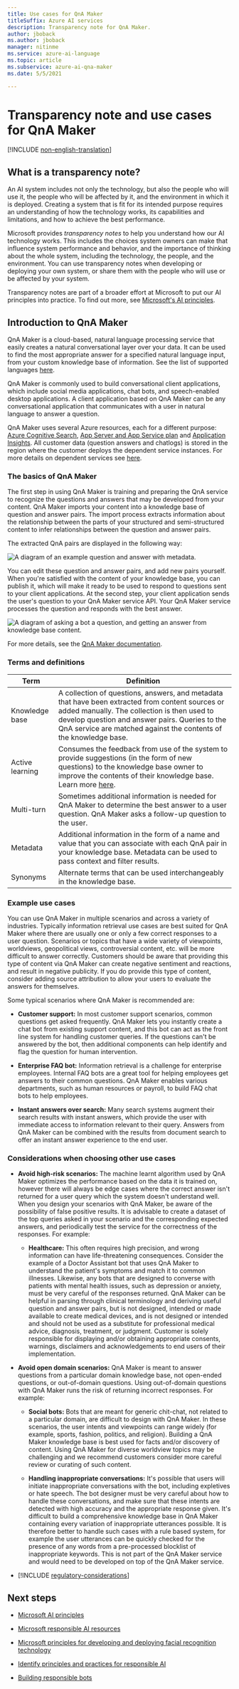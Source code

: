 ```yaml
---
title: Use cases for QnA Maker
titleSuffix: Azure AI services
description: Transparency note for QnA Maker.
author: jboback
ms.author: jboback
manager: nitinme
ms.service: azure-ai-language
ms.topic: article
ms.subservice: azure-ai-qna-maker
ms.date: 5/5/2021

---
```


# Transparency note and use cases for QnA Maker

[!INCLUDE [non-english-translation](../includes/non-english-translation.md)]

## What is a transparency note?

An AI system includes not only the technology, but also the people who will use it, the people who will be affected by it, and the environment in which it is deployed. Creating a system that is fit for its intended purpose requires an understanding of how the technology works, its capabilities and limitations, and how to achieve the best performance.

Microsoft provides *transparency notes* to help you understand how our AI technology works. This includes the choices system owners can make that influence system performance and behavior, and the importance of thinking about the whole system, including the technology, the people, and the environment. You can use transparency notes when developing or deploying your own system, or share them with the people who will use or be affected by your system.

Transparency notes are part of a broader effort at Microsoft to put our AI principles into practice. To find out more, see [Microsoft's AI principles](https://www.microsoft.com/ai/responsible-ai).

## Introduction to QnA Maker

QnA Maker is a cloud-based, natural language processing service that easily creates a natural conversational layer over your data. It can be used to find the most appropriate answer for a specified natural language input, from your custom knowledge base of information. See the list of supported languages [here](/azure/ai-services/qnamaker/overview/language-support?tabs=v1).

QnA Maker is commonly used to build conversational client applications, which include social media applications, chat bots, and speech-enabled desktop applications. A client application based on QnA Maker can be any conversational application that communicates with a user in natural language to answer a question.

QnA Maker uses several Azure resources, each for a different purpose: [Azure Cognitive Search](/azure/ai-services/qnamaker/concepts/azure-resources#cognitive-search-resource), [App Server and App Service plan](/azure/ai-services/qnamaker/concepts/azure-resources#app-service-and-app-service-plan) and [Application Insights](/azure/ai-services/qnamaker/concepts/azure-resources#application-insights). All customer data (question answers and chatlogs) is stored in the region where the customer deploys the dependent service instances. For more details on dependent services see [here](/azure/ai-services/qnamaker/concepts/plan?tabs=v1).

### The basics of QnA Maker

The first step in using QnA Maker is training and preparing the QnA service to recognize the questions and answers that may be developed from your content.  QnA Maker imports your content into a knowledge base of question and answer pairs. The import process extracts information about the relationship between the parts of your structured and semi-structured content to infer relationships between the question and answer pairs.

The extracted QnA pairs are displayed in the following way:

![A diagram of an example question and answer with metadata.](media\qnamaker-qna-table.png)

You can edit these question and answer pairs, and add new pairs yourself. When you're satisfied with the content of your knowledge base, you can publish it, which will make it ready to be used to respond to questions sent to your client applications. At the second step, your client application sends the user's question to your QnA Maker service API. Your QnA Maker service processes the question and responds with the best answer.

![A diagram of asking a bot a question, and getting an answer from knowledge base content.](media\qnamaker-request-response.png)

For more details, see the [QnA Maker documentation](/azure/ai-services/qnamaker/). 

### Terms and definitions

**Term**    |  **Definition**
------ | ------
Knowledge base   | A collection of questions, answers, and metadata that have been extracted from content sources or added manually. The collection is then used to develop question and answer pairs. Queries to the QnA service are matched against the contents of the knowledge base.
Active learning | Consumes the feedback from use of the system to provide suggestions (in the form of new questions) to the knowledge base owner to improve the contents of their knowledge base. Learn more [here](/azure/ai-services/qnamaker/how-to/use-active-learning?tabs=v1).
Multi-turn | Sometimes additional information is needed for QnA Maker to determine the best answer to a user question. QnA Maker asks a follow-up question to the user.
Metadata | Additional information in the form of a name and value that you can associate with each QnA pair in your knowledge base. Metadata can be used to pass context and filter results.
Synonyms  | Alternate terms that can be used interchangeably in the knowledge base.

### Example use cases

You can use QnA Maker in multiple scenarios and across a variety of industries. Typically information retrieval use cases are best suited for QnA Maker where there are usually one or only a few correct responses to a user question. Scenarios or topics that have a wide variety of viewpoints, worldviews, geopolitical views, controversial content, etc. will be more difficult to answer correctly. Customers should be aware that providing this type of content via QnA Maker can create negative sentiment and reactions, and result in negative publicity. If you do provide this type of content, consider adding source attribution to allow your users to evaluate the answers for themselves. 

Some typical scenarios where QnA Maker is recommended are:

- **Customer support:** In most customer support scenarios, common questions get asked frequently. QnA Maker lets you instantly create a chat bot from existing support content, and this bot can act as the front line system for handling customer queries. If the questions can't be answered by the bot, then additional components can help identify and flag the question for human intervention.

- **Enterprise FAQ bot:** Information retrieval is a challenge for enterprise employees. Internal FAQ bots are a great tool for helping employees get answers to their common questions. QnA Maker enables various departments, such as human resources or payroll, to build FAQ chat bots to help employees.

- **Instant answers over search:** Many search systems augment their search results with instant answers, which provide the user with immediate access to information relevant to their query. Answers from QnA Maker can be combined with the results from document search to offer an instant answer experience to the end user.

### Considerations when choosing other use cases

* **Avoid high-risk scenarios:** The machine learnt algorithm used by QnA Maker optimizes the performance based on the data it is trained on, however there will always be edge cases where the correct answer isn't returned for a user query which the system doesn't understand well. When you design your scenarios with QnA Maker, be aware of the possibility of false positive results. It is advisable to create a dataset of the top queries asked in your scenario and the corresponding expected answers, and periodically test the service for the correctness of the responses. For example:

  * **Healthcare:** This often requires high precision, and wrong information can have life-threatening consequences. Consider the example of a Doctor Assistant bot that uses QnA Maker to understand the patient's symptoms and match it to common illnesses.  Likewise, any bots that are designed to converse with patients with mental health issues, such as depression or anxiety, must be very careful of the responses returned. QnA Maker can be helpful in parsing through clinical terminology and deriving useful question and answer pairs, but is not designed, intended or made available to create medical devices, and is not designed or intended and should not be used as a substitute for professional medical advice, diagnosis, treatment, or judgment. Customer is solely responsible for displaying and/or obtaining appropriate consents, warnings, disclaimers and acknowledgements to end users of their implementation.

* **Avoid open domain scenarios:** QnA Maker is meant to answer questions from a particular domain knowledge base, not open-ended questions, or out-of-domain questions. Using out-of-domain questions with QnA Maker runs the risk of returning incorrect responses. For example:

  * **Social bots:** Bots that are meant for generic chit-chat, not related to a particular domain, are difficult to design with QnA Maker. In these scenarios, the user intents and viewpoints can range widely (for example, sports, fashion, politics, and religion). Building a QnA Maker knowledge base is best used for facts and/or discovery of content.  Using QnA Maker for diverse worldview topics may be challenging and we recommend customers consider more careful review or curating of such content.

  * **Handling inappropriate conversations:** It's possible that users will initiate inappropriate conversations with the bot, including expletives or hate speech. The bot designer must be very careful about how to handle these conversations, and make sure that these intents are detected with high accuracy and the appropriate response given. It's difficult to build a comprehensive knowledge base in QnA Maker containing every variation of inappropriate utterances possible. It is therefore better to handle such cases with a rule based system, for example the user utterances can be quickly checked for the presence of any words from a pre-processed blocklist of inappropriate keywords. This is not part of the QnA Maker service and would need to be developed on top of the QnA Maker service. 

* [!INCLUDE [regulatory-considerations](../includes/regulatory-considerations.md)]

## Next steps

* [Microsoft AI principles](https://www.microsoft.com/ai/responsible-ai)

* [Microsoft responsible AI resources](https://www.microsoft.com/ai/responsible-ai-resources)

* [Microsoft principles for developing and deploying facial recognition technology](https://blogs.microsoft.com/wp-content/uploads/prod/sites/5/2018/12/MSFT-Principles-on-Facial-Recognition.pdf)

* [Identify principles and practices for responsible AI](/training/paths/responsible-ai-business-principles/)

* [Building responsible bots](https://www.microsoft.com/research/uploads/prod/2018/11/Bot_Guidelines_Nov_2018.pdf)

